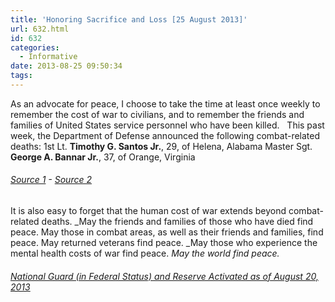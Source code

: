 ```yaml
---
title: 'Honoring Sacrifice and Loss [25 August 2013]'
url: 632.html
id: 632
categories:
  - Informative
date: 2013-08-25 09:50:34
tags:
---
```


As an advocate for peace, I choose to take the time at least once weekly to remember the cost of war to civilians, and to remember the friends and families of United States service personnel who have been killed.   This past week, the Department of Defense announced the following combat-related deaths: 1st Lt. **Timothy G. Santos Jr.**, 29, of Helena, Alabama Master Sgt. **George A. Bannar Jr.**, 37, of Orange, Virginia

###### [Source 1](http://www.defense.gov//releases/release.aspx?releaseid=16215) \- [Source 2](http://www.defense.gov//releases/release.aspx?releaseid=16220)

It is also easy to forget that the human cost of war extends beyond combat-related deaths. _May the friends and families of those who have died find peace. May those in combat areas, as well as their friends and families, find peace. May returned veterans find peace. _May those who experience the mental health costs of war find peace. _May the world find peace._

###### [National Guard (in Federal Status) and Reserve Activated as of August 20, 2013](http://www.defense.gov//releases/release.aspx?releaseid=16219)